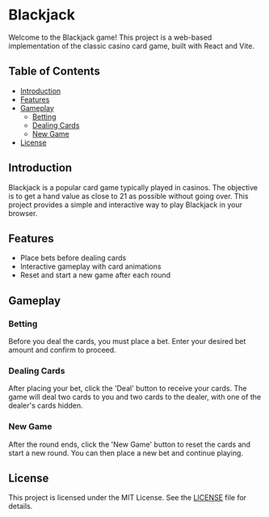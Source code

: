 # Blackjack

Welcome to the Blackjack game! This project is a web-based implementation of the classic casino card game, built with React and Vite.

## Table of Contents

- [Introduction](#introduction)
- [Features](#features)
- [Gameplay](#gameplay)
  - [Betting](#betting)
  - [Dealing Cards](#dealing-cards)
  - [New Game](#new-game)
- [License](#license)

## Introduction

Blackjack is a popular card game typically played in casinos. The objective is to get a hand value as close to 21 as possible without going over. This project provides a simple and interactive way to play Blackjack in your browser.

## Features

- Place bets before dealing cards
- Interactive gameplay with card animations
- Reset and start a new game after each round

## Gameplay

### Betting

Before you deal the cards, you must place a bet. Enter your desired bet amount and confirm to proceed.

### Dealing Cards

After placing your bet, click the 'Deal' button to receive your cards. The game will deal two cards to you and two cards to the dealer, with one of the dealer's cards hidden.

### New Game

After the round ends, click the 'New Game' button to reset the cards and start a new round. You can then place a new bet and continue playing.

## License

This project is licensed under the MIT License. See the [LICENSE](LICENSE) file for details.
